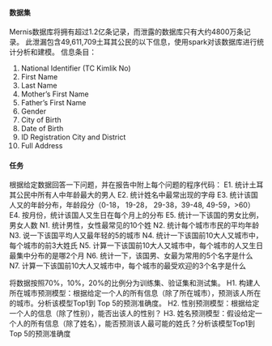 #### 数据集
Mernis数据库将拥有超过1.2亿条记录，而泄露的数据库只有大约4800万条记录。 此泄漏包含49,611,709土耳其公民的以下信息，使用spark对该数据库进行统计分析和建模。
信息条目：
1.	National Identifier (TC Kimlik No)
2.	First Name
3.	Last Name
4.	Mother’s First Name
5.	Father’s First Name
6.	Gender
7.	City of Birth
8.	Date of Birth
9.	ID Registration City and District
10.	Full Address
#### 任务
根据给定数据回答⼀下问题，并在报告中附上每个问题的程序代码： 
E1. 统计⼟⽿其公民中所有⼈中年龄最⼤的男⼈ 
E2. 统计姓名中最常出现的字母 
E3. 统计该国⼈⼜的年龄分布，年龄段分（0-18， 19-28， 29-38，39-48, 49-59，>60） E4. 按⽉份，统计该国⼈⼜⽣⽇在每个⽉上的分布 
E5. 统计⼀下该国的男⼥⽐例，男⼥⼈数 
N1. 统计男性，⼥性最常见的10个姓 
N2. 统计每个城市市民的平均年龄 
N3. 说⼀下该国平均⼈⼜最年轻的5的城市 
N4. 统计⼀下该国前10⼤⼈⼜城市中，每个城市的前3⼤姓⽒ 
N5. 计算⼀下该国前10⼤⼈⼜城市中，每个城市的⼈⼜⽣⽇最集中分布的是哪2个⽉ N6. 统计⼀下，该国男、⼥最为常⽤的5个名字是什么 
N7. 计算⼀下该国前10⼤⼈⼜城市中，每个城市的最受欢迎的3个名字是什么 

将数据按照70%，10%，20%的⽐例分为训练集、验证集和测试集。 
H1.    构建⼈所在城市预测模型：根据给定⼀个⼈的所有信息（除了所在城市），预测该⼈所在的城市。分析该模型Top1到 Top 5的预测准确度。 
H2. 性别预测模型：根据给定⼀个⼈的信息（除了性别），能否出该⼈的性别？ 
H3.    姓名预测模型：假设给定⼀个⼈的所有信息（除了姓名），能否预测该⼈最可能的姓⽒？分析该模型Top1到 Top 5的预测准确度